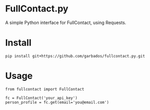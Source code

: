 # FullContact.py

A simple Python interface for FullContact, using Requests.

# Install

    pip install git+https://github.com/garbados/fullcontact.py.git

# Usage

    from fullcontact import FullContact

    fc = FullContact('your_api_key')
    person_profile = fc.get(email='you@email.com')
